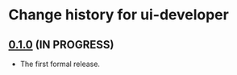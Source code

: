 # Change history for ui-developer

## [0.1.0](https://github.com/folio-org/ui-developer/tree/v0.1.0) (IN PROGRESS)

* The first formal release.


